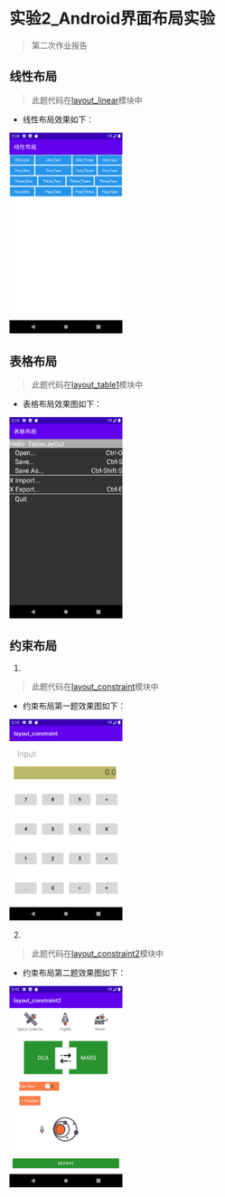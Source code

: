 # 实验2_Android界面布局实验
> 第二次作业报告
## 线性布局
> 此题代码在[layout_linear](layout_linear)模块中
- 线性布局效果如下：
  
<img src="pic\img.png" width="200px"/>

## 表格布局
> 此题代码在[layout_table1](layout_table1)模块中
- 表格布局效果图如下：
<img src="pic\img_1.png" width="200px">

## 约束布局

1. 
> 此题代码在[layout_constraint](layout_constraint)模块中
- 约束布局第一题效果图如下：
<img src="pic\img_2.png" width="200px"/>

2. 
> 此题代码在[layout_constraint2](layout_constraint2)模块中
- 约束布局第二题效果图如下：
<img src="pic\img_3.png" width="200px"/>